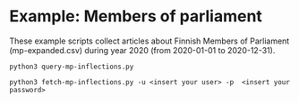 # Example: Members of parliament

These example scripts collect articles about Finnish Members of Parliament (mp-expanded.csv) during year 2020 (from 2020-01-01 to 2020-12-31).

`python3 query-mp-inflections.py`

`python3 fetch-mp-inflections.py -u <insert your user> -p  <insert your password>`

